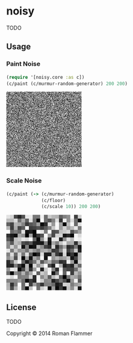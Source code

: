 # noisy

TODO

## Usage


### Paint Noise

``` clojure
(require '[noisy.core :as c])
(c/paint (c/murmur-random-generator) 200 200)
```

![](doc/noise.png)

### Scale Noise

```clojure
(c/paint (-> (c/murmur-random-generator)
             (c/floor)
             (c/scale 10)) 200 200)
```

![](doc/scaled_noise.png)

## License

TODO

Copyright © 2014 Roman Flammer

